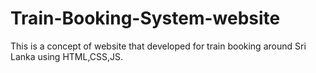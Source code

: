 # Train-Booking-System-website
This is a concept of website that developed for train booking around Sri Lanka using HTML,CSS,JS.
